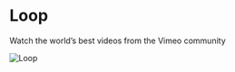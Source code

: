 # Loop
Watch the world’s best videos from the Vimeo community

![Loop](https://raw.githubusercontent.com/lawloretienne/Loop/master/images/Loop_Screenshot4.png)
